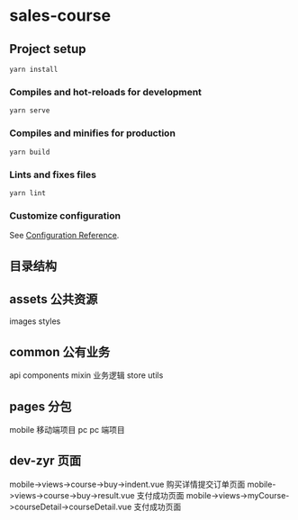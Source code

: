 # sales-course

## Project setup

```
yarn install
```

### Compiles and hot-reloads for development

```
yarn serve
```

### Compiles and minifies for production

```
yarn build
```

### Lints and fixes files

```
yarn lint
```

### Customize configuration

See [Configuration Reference](https://cli.vuejs.org/config/).

## 目录结构

## assets 公共资源

images
styles

## common 公有业务

api
components
mixin 业务逻辑
store
utils

## pages 分包

mobile 移动端项目
pc pc 端项目



## dev-zyr 页面 
mobile->views->course->buy->indent.vue 购买详情提交订单页面
mobile->views->course->buy->result.vue 支付成功页面
mobile->views->myCourse->courseDetail->courseDetail.vue 支付成功页面
